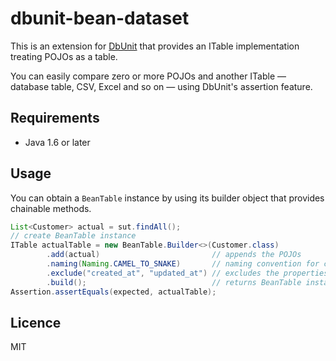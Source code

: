 # dbunit-bean-dataset

This is an extension for [DbUnit](http://dbunit.sourceforge.net/) that provides an ITable implementation treating POJOs as a table.

You can easily compare zero or more POJOs and another ITable — database table, CSV, Excel and so on — using DbUnit's assertion feature.

## Requirements

- Java 1.6 or later

## Usage

You can obtain a `BeanTable` instance by using its builder object that provides chainable methods.

```java
List<Customer> actual = sut.findAll();
// create BeanTable instance
ITable actualTable = new BeanTable.Builder<>(Customer.class)
        .add(actual)                         // appends the POJOs
        .naming(Naming.CAMEL_TO_SNAKE)       // naming convention for columns
        .exclude("created_at", "updated_at") // excludes the properties
        .build();                            // returns BeanTable instance
Assertion.assertEquals(expected, actualTable);
```

## Licence

MIT
